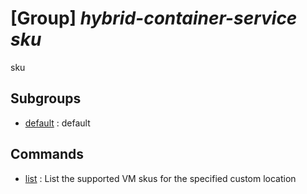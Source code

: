 # [Group] _hybrid-container-service sku_

sku

## Subgroups

- [default](/Commands/hybrid-container-service/sku/default/readme.md)
: default

## Commands

- [list](/Commands/hybrid-container-service/sku/_list.md)
: List the supported VM skus for the specified custom location
